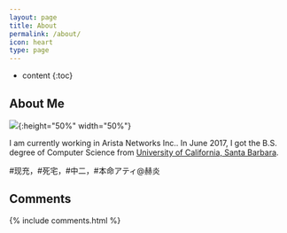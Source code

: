 ```yaml
---
layout: page
title: About
permalink: /about/
icon: heart
type: page
---
```


* content
{:toc}

## About Me

![]({{site.url}}/assets/My-Photo.JPG){:height="50%" width="50%"}

I am currently working in Arista Networks Inc.. In June 2017, I got the B.S. 
degree of Computer Science from [University of California, Santa Barbara](http://www.ucsb.edu).

\#现充，\#死宅，\#中二，\#本命アティ@赫炎

## Comments

{% include comments.html %}
